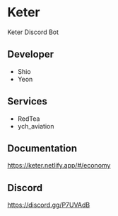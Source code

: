 # Keter
Keter Discord Bot
## Developer
- Shio
- Yeon

## Services
- RedTea
- ych_aviation  

## Documentation
https://keter.netlify.app/#/economy

## Discord
https://discord.gg/P7UVAdB
